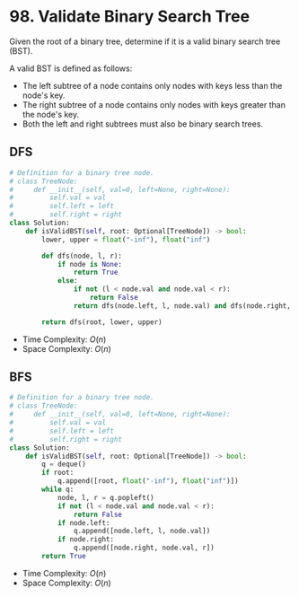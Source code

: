 # 98. Validate Binary Search Tree
Given the root of a binary tree, determine if it is a valid binary search tree (BST).

A valid BST is defined as follows:

* The left subtree of a node contains only nodes with keys less than the node's key.
* The right subtree of a node contains only nodes with keys greater than the node's key.
* Both the left and right subtrees must also be binary search trees.
## DFS
```PYTHON
# Definition for a binary tree node.
# class TreeNode:
#     def __init__(self, val=0, left=None, right=None):
#         self.val = val
#         self.left = left
#         self.right = right
class Solution:
    def isValidBST(self, root: Optional[TreeNode]) -> bool:
        lower, upper = float("-inf"), float("inf")

        def dfs(node, l, r):
            if node is None:
                return True
            else:
                if not (l < node.val and node.val < r):
                    return False
                return dfs(node.left, l, node.val) and dfs(node.right, node.val, r)

        return dfs(root, lower, upper)
```
* Time Complexity: $O(n)$
* Space Complexity: $O(n)$
## BFS
```PYTHON
# Definition for a binary tree node.
# class TreeNode:
#     def __init__(self, val=0, left=None, right=None):
#         self.val = val
#         self.left = left
#         self.right = right
class Solution:
    def isValidBST(self, root: Optional[TreeNode]) -> bool:
        q = deque()
        if root:
            q.append([root, float("-inf"), float("inf")])
        while q:
            node, l, r = q.popleft()
            if not (l < node.val and node.val < r):
                return False
            if node.left:
                q.append([node.left, l, node.val])
            if node.right:
                q.append([node.right, node.val, r])
        return True
```
* Time Complexity: $O(n)$
* Space Complexity: $O(n)$
